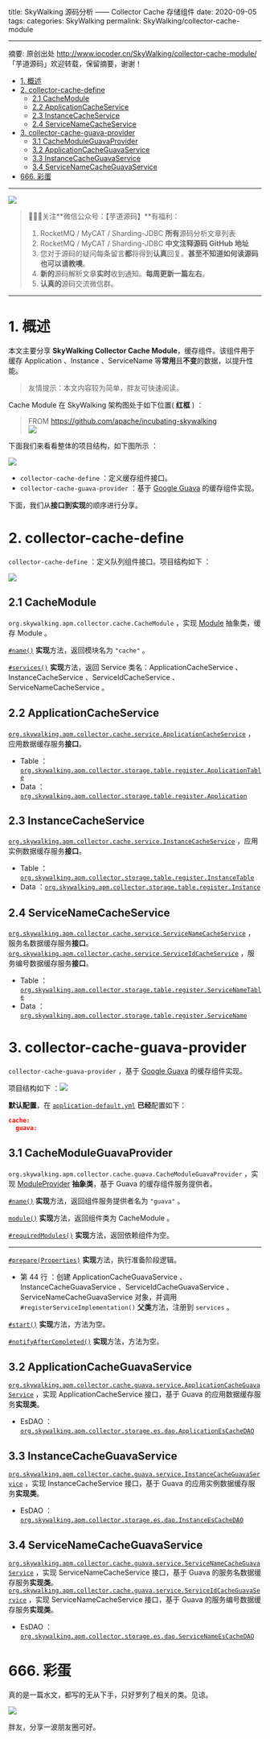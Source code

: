 title: SkyWalking 源码分析 —— Collector Cache 存储组件
date: 2020-09-05
tags:
categories: SkyWalking
permalink: SkyWalking/collector-cache-module

-------

摘要: 原创出处 http://www.iocoder.cn/SkyWalking/collector-cache-module/ 「芋道源码」欢迎转载，保留摘要，谢谢！

- [1. 概述](http://www.iocoder.cn/SkyWalking/collector-cache-module/)
- [2. collector-cache-define](http://www.iocoder.cn/SkyWalking/collector-cache-module/)
  - [2.1 CacheModule](http://www.iocoder.cn/SkyWalking/collector-cache-module/)
  - [2.2 ApplicationCacheService](http://www.iocoder.cn/SkyWalking/collector-cache-module/)
  - [2.3 InstanceCacheService](http://www.iocoder.cn/SkyWalking/collector-cache-module/)
  - [2.4 ServiceNameCacheService](http://www.iocoder.cn/SkyWalking/collector-cache-module/)
- [3. collector-cache-guava-provider](http://www.iocoder.cn/SkyWalking/collector-cache-module/)
  - [3.1 CacheModuleGuavaProvider](http://www.iocoder.cn/SkyWalking/collector-cache-module/)
  - [3.2 ApplicationCacheGuavaService](http://www.iocoder.cn/SkyWalking/collector-cache-module/)
  - [3.3 InstanceCacheGuavaService](http://www.iocoder.cn/SkyWalking/collector-cache-module/)
  - [3.4 ServiceNameCacheGuavaService](http://www.iocoder.cn/SkyWalking/collector-cache-module/)
- [666. 彩蛋](http://www.iocoder.cn/SkyWalking/collector-cache-module/)

-------

![](http://www.iocoder.cn/images/common/wechat_mp_2017_07_31.jpg)

> 🙂🙂🙂关注**微信公众号：【芋道源码】**有福利：  
> 1. RocketMQ / MyCAT / Sharding-JDBC **所有**源码分析文章列表  
> 2. RocketMQ / MyCAT / Sharding-JDBC **中文注释源码 GitHub 地址**  
> 3. 您对于源码的疑问每条留言**都**将得到**认真**回复。**甚至不知道如何读源码也可以请教噢**。  
> 4. **新的**源码解析文章**实时**收到通知。**每周更新一篇左右**。  
> 5. **认真的**源码交流微信群。

-------

# 1. 概述

本文主要分享 **SkyWalking Collector Cache Module**，缓存组件。该组件用于缓存 Application 、Instance 、ServiceName 等**常用**且**不变**的数据，以提升性能。

> 友情提示：本文内容较为简单，胖友可快速阅读。

Cache Module 在 SkyWalking 架构图处于如下位置( **红框** ) ：

> FROM https://github.com/apache/incubating-skywalking  
> ![](http://www.iocoder.cn/images/SkyWalking/2020_09_05/01.jpeg)

下面我们来看看整体的项目结构，如下图所示 ：

![](http://www.iocoder.cn/images/SkyWalking/2020_09_05/02.png)

* `collector-cache-define` ：定义缓存组件接口。
* `collector-cache-guava-provider` ：基于 [Google Guava](https://github.com/google/guava) 的缓存组件实现。

下面，我们从**接口到实现**的顺序进行分享。

# 2. collector-cache-define

`collector-cache-define` ：定义队列组件接口。项目结构如下 ：

![](http://www.iocoder.cn/images/SkyWalking/2020_09_05/03.png)

## 2.1 CacheModule

`org.skywalking.apm.collector.cache.CacheModule` ，实现 [Module](https://github.com/YunaiV/skywalking/blob/40823179d7228207b06b603b9a1c09dfc4f78593/apm-collector/apm-collector-core/src/main/java/org/skywalking/apm/collector/core/module/Module.java) 抽象类，缓存 Module 。

[`#name()`](https://github.com/YunaiV/skywalking/blob/ed68f92bf1f5ac397c0bb0a5cc23fa4f3e3c32d1/apm-collector/apm-collector-cache/collector-cache-define/src/main/java/org/skywalking/apm/collector/cache/CacheModule.java#L36) **实现**方法，返回模块名为 `"cache"` 。

[`#services()`](https://github.com/YunaiV/skywalking/blob/ed68f92bf1f5ac397c0bb0a5cc23fa4f3e3c32d1/apm-collector/apm-collector-cache/collector-cache-define/src/main/java/org/skywalking/apm/collector/cache/CacheModule.java#L40) **实现**方法，返回 Service 类名：ApplicationCacheService 、InstanceCacheService 、ServiceIdCacheService 、ServiceNameCacheService 。

## 2.2 ApplicationCacheService

[`org.skywalking.apm.collector.cache.service.ApplicationCacheService`](https://github.com/YunaiV/skywalking/blob/ed68f92bf1f5ac397c0bb0a5cc23fa4f3e3c32d1/apm-collector/apm-collector-cache/collector-cache-define/src/main/java/org/skywalking/apm/collector/cache/service/ApplicationCacheService.java) ，应用数据缓存服务**接口**。

* Table ：[`org.skywalking.apm.collector.storage.table.register.ApplicationTable`](https://github.com/YunaiV/skywalking/blob/ed68f92bf1f5ac397c0bb0a5cc23fa4f3e3c32d1/apm-collector/apm-collector-storage/collector-storage-define/src/main/java/org/skywalking/apm/collector/storage/table/register/ApplicationTable.java)
* Data ：[`org.skywalking.apm.collector.storage.table.register.Application`](https://github.com/YunaiV/skywalking/blob/ed68f92bf1f5ac397c0bb0a5cc23fa4f3e3c32d1/apm-collector/apm-collector-storage/collector-storage-define/src/main/java/org/skywalking/apm/collector/storage/table/register/Application.java)

## 2.3 InstanceCacheService

[`org.skywalking.apm.collector.cache.service.InstanceCacheService`](https://github.com/YunaiV/skywalking/blob/a1667a9ecf4eecf77cc2390f0af709c3b1bb7e4b/apm-collector/apm-collector-cache/collector-cache-define/src/main/java/org/skywalking/apm/collector/cache/service/InstanceCacheService.java) ，应用实例数据缓存服务**接口**。

* Table ：[`org.skywalking.apm.collector.storage.table.register.InstanceTable`](https://github.com/YunaiV/skywalking/blob/a1667a9ecf4eecf77cc2390f0af709c3b1bb7e4b/apm-collector/apm-collector-storage/collector-storage-define/src/main/java/org/skywalking/apm/collector/storage/table/register/InstanceTable.java)
* Data ：[`org.skywalking.apm.collector.storage.table.register.Instance`](https://github.com/YunaiV/skywalking/blob/a1667a9ecf4eecf77cc2390f0af709c3b1bb7e4b/apm-collector/apm-collector-storage/collector-storage-define/src/main/java/org/skywalking/apm/collector/storage/table/register/Instance.java)

## 2.4 ServiceNameCacheService

[`org.skywalking.apm.collector.cache.service.ServiceNameCacheService`](https://github.com/YunaiV/skywalking/blob/a859f4751203d73f10f30bb7c9cf2adfdecf955c/apm-collector/apm-collector-cache/collector-cache-define/src/main/java/org/skywalking/apm/collector/cache/service/ServiceNameCacheService.java) ，服务名数据缓存服务**接口**。  
[`org.skywalking.apm.collector.cache.service.ServiceIdCacheService`](https://github.com/YunaiV/skywalking/blob/a859f4751203d73f10f30bb7c9cf2adfdecf955c/apm-collector/apm-collector-cache/collector-cache-define/src/main/java/org/skywalking/apm/collector/cache/service/ServiceIdCacheService.java) ，服务编号数据缓存服务**接口**。

* Table ：[`org.skywalking.apm.collector.storage.table.register.ServiceNameTable`](https://github.com/YunaiV/skywalking/blob/a859f4751203d73f10f30bb7c9cf2adfdecf955c/apm-collector/apm-collector-storage/collector-storage-define/src/main/java/org/skywalking/apm/collector/storage/table/register/ServiceNameTable.java)
* Data ：[`org.skywalking.apm.collector.storage.table.register.ServiceName`](https://github.com/YunaiV/skywalking/blob/a859f4751203d73f10f30bb7c9cf2adfdecf955c/apm-collector/apm-collector-storage/collector-storage-define/src/main/java/org/skywalking/apm/collector/storage/table/register/ServiceName.java)

# 3. collector-cache-guava-provider

`collector-cache-guava-provider` ，基于 [Google Guava](https://github.com/google/guava) 的缓存组件实现。

项目结构如下 ：![](http://www.iocoder.cn/images/SkyWalking/2020_09_05/04.png)

**默认配置**，在 [`application-default.yml`](https://github.com/YunaiV/skywalking/blob/8b7205313e60e84d50579261992042c8b581492f/apm-collector/apm-collector-core/src/main/resources/application-default.yml#L5) **已经**配置如下：

``` JSON
cache:
  guava:
```

## 3.1 CacheModuleGuavaProvider

`org.skywalking.apm.collector.cache.guava.CacheModuleGuavaProvider` ，实现 [ModuleProvider](https://github.com/YunaiV/skywalking/blob/40823179d7228207b06b603b9a1c09dfc4f78593/apm-collector/apm-collector-core/src/main/java/org/skywalking/apm/collector/core/module/ModuleProvider.java) **抽象类**，基于 Guava 的缓存组件服务提供者。

[`#name()`](https://github.com/YunaiV/skywalking/blob/ed68f92bf1f5ac397c0bb0a5cc23fa4f3e3c32d1/apm-collector/apm-collector-cache/collector-cache-guava-provider/src/main/java/org/skywalking/apm/collector/cache/guava/CacheModuleGuavaProvider.java#L44) **实现**方法，返回组件服务提供者名为 `"guava"` 。

[`module()`](https://github.com/YunaiV/skywalking/blob/ed68f92bf1f5ac397c0bb0a5cc23fa4f3e3c32d1/apm-collector/apm-collector-cache/collector-cache-guava-provider/src/main/java/org/skywalking/apm/collector/cache/guava/CacheModuleGuavaProvider.java#L48) **实现**方法，返回组件类为 CacheModule 。

[`#requiredModules()`](https://github.com/YunaiV/skywalking/blob/ed68f92bf1f5ac397c0bb0a5cc23fa4f3e3c32d1/apm-collector/apm-collector-cache/collector-cache-guava-provider/src/main/java/org/skywalking/apm/collector/cache/guava/CacheModuleGuavaProvider.java#L66) **实现**方法，返回依赖组件为空。

-------

[`#prepare(Properties)`](https://github.com/YunaiV/skywalking/blob/ed68f92bf1f5ac397c0bb0a5cc23fa4f3e3c32d1/apm-collector/apm-collector-cache/collector-cache-guava-provider/src/main/java/org/skywalking/apm/collector/cache/guava/CacheModuleGuavaProvider.java#L52) **实现**方法，执行准备阶段逻辑。

* 第 44 行 ：创建 ApplicationCacheGuavaService 、InstanceCacheGuavaService 、ServiceIdCacheGuavaService 、ServiceNameCacheGuavaService 对象，并调用 `#registerServiceImplementation()` **父类**方法，注册到 `services` 。

[`#start()`](https://github.com/YunaiV/skywalking/blob/ed68f92bf1f5ac397c0bb0a5cc23fa4f3e3c32d1/apm-collector/apm-collector-cache/collector-cache-guava-provider/src/main/java/org/skywalking/apm/collector/cache/guava/CacheModuleGuavaProvider.java#L59) **实现**方法，方法为空。

[`#notifyAfterCompleted()`](https://github.com/YunaiV/skywalking/blob/ed68f92bf1f5ac397c0bb0a5cc23fa4f3e3c32d1/apm-collector/apm-collector-cache/collector-cache-guava-provider/src/main/java/org/skywalking/apm/collector/cache/guava/CacheModuleGuavaProvider.java#L62) **实现**方法，方法为空。

## 3.2 ApplicationCacheGuavaService

[`org.skywalking.apm.collector.cache.guava.service.ApplicationCacheGuavaService`](https://github.com/YunaiV/skywalking/blob/ed68f92bf1f5ac397c0bb0a5cc23fa4f3e3c32d1/apm-collector/apm-collector-cache/collector-cache-guava-provider/src/main/java/org/skywalking/apm/collector/cache/guava/service/ApplicationCacheGuavaService.java) ，实现 ApplicationCacheService 接口，基于 Guava 的应用数据缓存服务**实现类**。

* EsDAO ：[`org.skywalking.apm.collector.storage.es.dao.ApplicationEsCacheDAO`](https://github.com/YunaiV/skywalking/blob/ed68f92bf1f5ac397c0bb0a5cc23fa4f3e3c32d1/apm-collector/apm-collector-storage/collector-storage-es-provider/src/main/java/org/skywalking/apm/collector/storage/es/dao/ApplicationEsCacheDAO.java)

## 3.3 InstanceCacheGuavaService

[`org.skywalking.apm.collector.cache.guava.service.InstanceCacheGuavaService`](https://github.com/YunaiV/skywalking/blob/a1667a9ecf4eecf77cc2390f0af709c3b1bb7e4b/apm-collector/apm-collector-cache/collector-cache-guava-provider/src/main/java/org/skywalking/apm/collector/cache/guava/service/InstanceCacheGuavaService.java) ，实现 InstanceCacheService 接口，基于 Guava 的应用实例数据缓存服务**实现类**。

* EsDAO ：[`org.skywalking.apm.collector.storage.es.dao.InstanceEsCacheDAO`](https://github.com/YunaiV/skywalking/blob/a1667a9ecf4eecf77cc2390f0af709c3b1bb7e4b/apm-collector/apm-collector-storage/collector-storage-es-provider/src/main/java/org/skywalking/apm/collector/storage/es/dao/InstanceEsCacheDAO.java)

## 3.4 ServiceNameCacheGuavaService

[`org.skywalking.apm.collector.cache.guava.service.ServiceNameCacheGuavaService`](https://github.com/YunaiV/skywalking/blob/a859f4751203d73f10f30bb7c9cf2adfdecf955c/apm-collector/apm-collector-cache/collector-cache-guava-provider/src/main/java/org/skywalking/apm/collector/cache/guava/service/ServiceIdCacheGuavaService.java) ，实现 ServiceNameCacheService 接口，基于 Guava 的服务名数据缓存服务**实现类**。  
[`org.skywalking.apm.collector.cache.guava.service.ServiceIdCacheGuavaService`](https://github.com/YunaiV/skywalking/blob/a859f4751203d73f10f30bb7c9cf2adfdecf955c/apm-collector/apm-collector-cache/collector-cache-guava-provider/src/main/java/org/skywalking/apm/collector/cache/guava/service/ServiceNameCacheGuavaService.java) ，实现 ServiceNameCacheService 接口，基于 Guava 的服务编号数据缓存服务**实现类**。

* EsDAO ：[`org.skywalking.apm.collector.storage.es.dao.ServiceNameEsCacheDAO`](https://github.com/YunaiV/skywalking/blob/a859f4751203d73f10f30bb7c9cf2adfdecf955c/apm-collector/apm-collector-storage/collector-storage-es-provider/src/main/java/org/skywalking/apm/collector/storage/es/dao/ServiceNameEsCacheDAO.java)

# 666. 彩蛋

真的是一篇水文，都写的无从下手，只好罗列了相关的类。见谅。

![](http://www.iocoder.cn/images/SkyWalking/2020_09_05/05.png)

胖友，分享一波朋友圈可好。


